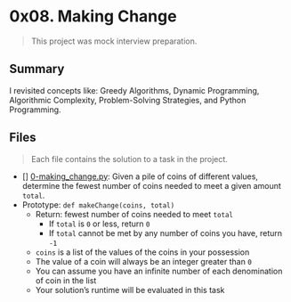 # 0x08. Making Change

> This project was mock interview preparation.

## Summary

I revisited concepts like: Greedy Algorithms, Dynamic Programming, Algorithmic Complexity, Problem-Solving Strategies, and Python Programming.

## Files

> Each file contains the solution to a task in the project.

- [] [0-making_change.py](https://github.com/Ebube-Ochemba/alx-interview/blob/main/0x08-making_change/0-making_change.py): Given a pile of coins of different values, determine the fewest number of coins needed to meet a given amount `total`.
- Prototype: `def makeChange(coins, total)`
  - Return: fewest number of coins needed to meet `total`
    - If `total` is `0` or less, return `0`
    - If `total` cannot be met by any number of coins you have, return `-1`
  - `coins` is a list of the values of the coins in your possession
  - The value of a coin will always be an integer greater than `0`
  - You can assume you have an infinite number of each denomination of coin in the list
  - Your solution’s runtime will be evaluated in this task
